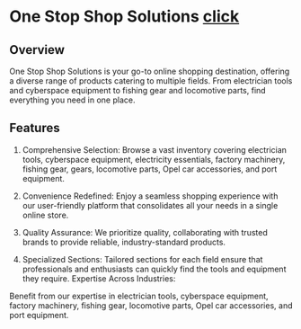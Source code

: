 # One Stop Shop Solutions [click](https://one-stop-shop-solutions.netlify.app/) 
## Overview
One Stop Shop Solutions is your go-to online shopping destination, offering a diverse range of products catering to multiple fields. From electrician tools and cyberspace equipment to fishing gear and locomotive parts, find everything you need in one place.

## Features
1.  Comprehensive Selection: Browse a vast inventory covering electrician tools, cyberspace equipment, electricity essentials, factory machinery, fishing gear, gears, locomotive parts, Opel car accessories, and port equipment.

2. Convenience Redefined: Enjoy a seamless shopping experience with our user-friendly platform that consolidates all your needs in a single online store.

3. Quality Assurance: We prioritize quality, collaborating with trusted brands to provide reliable, industry-standard products.

4. Specialized Sections: Tailored sections for each field ensure that professionals and enthusiasts can quickly find the tools and equipment they require.
Expertise Across Industries:

Benefit from our expertise in electrician tools, cyberspace equipment, factory machinery, fishing gear, locomotive parts, Opel car accessories, and port equipment.
